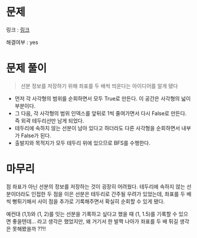 # 문제
링크 : [링크](https://school.programmers.co.kr/learn/courses/30/lessons/87694)

해결여부 : yes

# 문제 풀이
> 선분 정보를 저장하기 위해 좌표를 두 배씩 띄운다는 아이디어를 알게 됐다
- 먼저 각 사각형의 범위를 순회하면서 모두 True로 만든다. 이 공간은 사각형의 넓이 부분이다.
- 그 다음, 각 사각형의 범위 인덱스를 앞뒤로 1씩 줄여가면서 다시 False로 만든다. 즉 외곽 테두리선만 남게 되었다. 
- 테두리에 속하지 않는 선분이 남아 있다고 하더라도 다른 사각형을 순회하면서 내부가 False가 된다.
- 출발지와 목적지가 모두 테두리 위에 있으므로 BFS를 수행한다. 

# 마무리
점 좌표가 아닌 선분의 정보를 저장하는 것이 굉장히 어려웠다. 테두리에 속하지 않는 선분이더라도 인접한 두 점을 이은 선분은 테두리로 간주될 우려가 있었는데, 좌표를 두 배씩 뻥튀기해서 사이 점을 추가로 기록해주면서 확실히 순회할 수 있게 됐다.

예컨대 (1,1)와 (1, 2)를 잇는 선분을 기록하고 싶다고 했을 때 (1, 1.5)를 기록할 수 있으면 좋을텐데... 라고 생각은 했었지만, 왜 거기서 한 발짝 나아가 좌표를 두 배 튀길 생각은 못해봤을까 ??!!